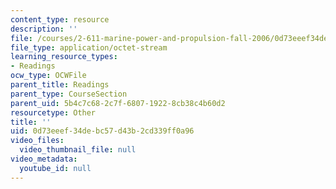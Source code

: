 ```yaml
---
content_type: resource
description: ''
file: /courses/2-611-marine-power-and-propulsion-fall-2006/0d73eeef34debc57d43b2cd339ff0a96_16pa6b_engine.pdf
file_type: application/octet-stream
learning_resource_types:
- Readings
ocw_type: OCWFile
parent_title: Readings
parent_type: CourseSection
parent_uid: 5b4c7c68-2c7f-6807-1922-8cb38c4b60d2
resourcetype: Other
title: ''
uid: 0d73eeef-34de-bc57-d43b-2cd339ff0a96
video_files:
  video_thumbnail_file: null
video_metadata:
  youtube_id: null
---
```

